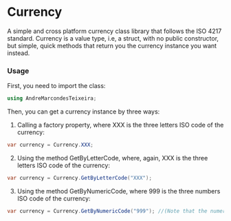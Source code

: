 # Currency
A simple and cross platform currency class library that follows the ISO 4217 standard.
Currency is a value type, i.e, a struct, with no public constructor, but simple, quick methods that return you the currency instance you want instead.

### Usage
First, you need to import the class:

``` c#
using AndreMarcondesTeixeira;
```

Then, you can get a currency instance by three ways:

1. Calling a factory property, where XXX is the three letters ISO code of the currency:

``` c#
var currency = Currency.XXX;
```

2. Using the method GetByLetterCode, where, again, XXX is the three letters ISO code of the currency:

``` c#
var currency = Currency.GetByLetterCode("XXX");
```

3. Using the method GetByNumericCode, where 999 is the three numbers ISO code of the currency:

``` c#
var currency = Currency.GetByNumericCode("999"); //(Note that the numeric code is a string)
```